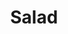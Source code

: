 ---
title: "Salad"
summary: "Originated in London, in 1992 by , the ex-MTV presenter and fashion model, , and . Their first release, the 'Kent EP' was released on their own label, in the summer of '93. Their jagged alternative pop/indie rock soon attracted the interest of more established labels, being snapped up by Island's '', after their second single release 'Diminished Clothes'. In 1999 disbanded after being dropped by their label . and reunited musically again in 2017, performing live acoustic/unplugged sets as , before eventually crowdfunding a new album under this moniker, 'Good Love Bad Love', as well as issuing unreleased Salad material on 'The Lost Album Vol. 1/2'. 2018 saw the first Salad full band live shows, with the return of on bass and the addition of two new members, on guitar/vocals and on drums. The first official Salad single in 21 years, 'The Selfishness Of Love', was released in late 2018, with a brand new album, 'The Salad Way', due in early 2019. Paul and Marijne were previously The Merry Babes https://www.discogs.com/artist/6070901-The-Merry-Babes"
image: "salad.jpg"
apple_music_artist_url: "https://music.apple.com/gb/artist/salad/289053661"
wikipedia_url: "https://en.wikipedia.org/wiki/Salad_(band)"
---